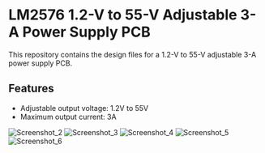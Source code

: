 # LM2576 1.2-V to 55-V Adjustable 3-A Power Supply PCB

This repository contains the design files for a 1.2-V to 55-V adjustable 3-A power supply PCB.

## Features

- Adjustable output voltage: 1.2V to 55V
- Maximum output current: 3A

![Screenshot_2](https://github.com/user-attachments/assets/03fbb1ec-2a45-4e0b-bf71-148a61dd0e75)
![Screenshot_3](https://github.com/user-attachments/assets/5761b890-4618-4016-9a51-9072ebedaf21)
![Screenshot_4](https://github.com/user-attachments/assets/e420ded8-2988-4e98-8882-812bdb4ebb8c)
![Screenshot_5](https://github.com/user-attachments/assets/64190fb9-f4d9-436e-ac3d-d08426ba050a)
![Screenshot_6](https://github.com/user-attachments/assets/1fbbcf85-710f-4002-ac75-dc44e0fb49f1)
